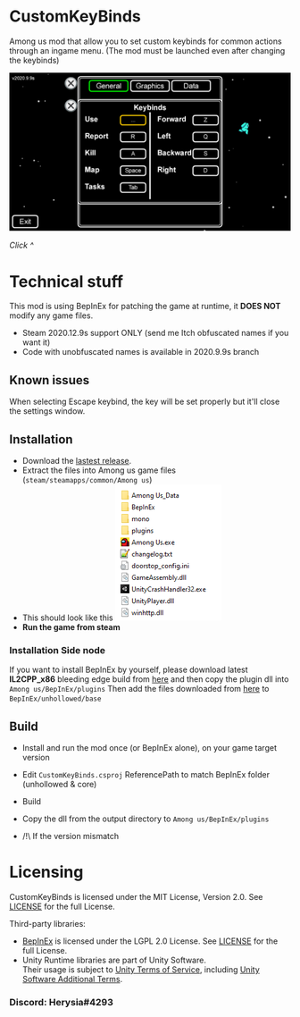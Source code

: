 # CustomKeyBinds
Among us mod that allow you to set custom keybinds for common actions through an ingame menu. (The mod must be launched even after changing the keybinds)

<a href="https://youtu.be/OuZE_qXJwng" target="_blank">
  <img alt="Demo video" src="Visuals/demo.png"/>
</a>

*Click ^*

# Technical stuff
This mod is using BepInEx for patching the game at runtime, it **DOES NOT** modify any game files.

- Steam 2020.12.9s support ONLY (send me Itch obfuscated names if you want it)
- Code with unobfuscated names is available in 2020.9.9s branch

## Known issues
When selecting Escape keybind, the key will be set properly but it'll close the settings window.

## Installation
- Download the [lastest release](https://github.com/Herysia/CustomKeyBinds/releases/latest).
- Extract the files into Among us game files (`steam/steamapps/common/Among us`)
- This should look like this 
![looklikethis](Visuals/looklikethis.png)
- **Run the game from steam**

### Installation Side node
If you want to install BepInEx by yourself, please download latest **IL2CPP_x86** bleeding edge build from [here](https://builds.bepis.io/projects/bepinex_be) and then copy the plugin dll into `Among us/BepInEx/plugins`
Then add the files downloaded from [here](https://github.com/HerpDerpinstine/MelonLoader/blob/master/BaseLibs/UnityDependencies/2019.4.9.zip) to `BepInEx/unhollowed/base`

## Build
- Install and run the mod once (or BepInEx alone), on your game target version
- Edit `CustomKeyBinds.csproj` ReferencePath to match BepInEx folder (unhollowed & core)
- Build
- Copy the dll from the output directory to `Among us/BepInEx/plugins`

- /!\ If the version mismatch

# Licensing
CustomKeyBinds is licensed under the MIT License, Version 2.0. See [LICENSE](LICENSE.md) for the full License.

Third-party libraries:
- [BepInEx](https://github.com/BepInEx/BepInEx) is licensed under the LGPL 2.0 License. See [LICENSE](https://github.com/BepInEx/BepInEx/blob/master/LICENSE) for the full License.
- Unity Runtime libraries are part of Unity Software.  
Their usage is subject to [Unity Terms of Service](https://unity3d.com/legal/terms-of-service), including [Unity Software Additional Terms](https://unity3d.com/legal/terms-of-service/software).

### Discord: Herysia#4293